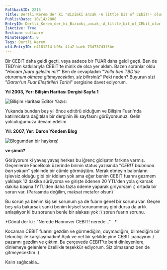 ```yaml
---
FallbackID: 2215
Title: Dertli Kerem der ki "Bizimki ancak -A little bit of CEbit!- olur"
PublishDate: 10/14/2008
EntryID: Dertli_Kerem_der_ki_Bizimki_ancak_-A_little_bit_of_CEbit_olur
IsActive: True
Section: software
MinutesSpent: 0
Tags: Dertli Kerem
old.EntryID: e4181214-b95c-4fa2-baeb-73d737d3f5be
---
```

Bir CEBIT daha geldi geçti, veya sadece bir FUAR daha geldi geçti. Ben
de TBD'nin katkılarıyla CEBIT'te minik de olsa yer aldım. Bazen soranlar
oldu "*Hocam fuara gelelim mi?*" Ben de cevapladım "*Valla ben TBD'de
oturumum olmasa gitmeyecektim, siz bilirsiniz*" Peki neden? Buyurun sizi
"*Daron'un Fuar Eleştirileri Tarihi*" sergisine davet ediyorum.

**Yıl 2003, Yer: Bilişim Haritası Dergisi Sayfa 1**

![Bilişim Haritası Editör
Yazısı](http://cdn.daron.yondem.com/assets/2215/13102008_1.jpg)

Yukarıda bundan beş yıl önce editörü olduğum ve Bilişim Fuarı'nda
katılımcılara dağıtılan bir derginin ilk sayfasını görüyorsunuz. Gelin
yolculuğumuza devam edelim.

**Yıl: 2007, Yer: Daron Yöndem Blog**

![Blogumdan bir
haykırış!](http://cdn.daron.yondem.com/assets/2215/13102008_2.jpg)

**ve şimdi?**

Görüyorum ki yavaş yavaş herkes bu iğrenç gidişatın farkına varmış.
Geçenlerde FaceBook üzerinde birinin status yazısında "*CEBIT balonuna
ben yokum*" şeklinde bir cümle görmüştüm. Merak etmeyin balonların
işlevsiz olduğu gibi bir iddiam yok ama eğer benim CEBIT fuarını gezmem
yaklaşık 12 dakika sürüyorsa ve girişte ödenen 20 YTL'den yola çıkarsak
dakika başına 1YTL'den daha fazla ödeme yaparak giriyorsam :) ortada bir
sorun var. (Parasında değilim, maksat metafor olsun)

Bu sorun ya benim kişisel sorunum ya de fuarın genel bir sorunu var.
Geçen beş yıla bakarsak sanki benim kişisel sorunummuş gibi dursa da
artık anlaşılıyor ki bu sorunun benle bir alakası yok :) sorun fuarın
sorunu.

*Gönül der ki : "Nerede Hannover CEBIT! nerede..."   *

Kocaman CEBIT fuarını gezdim ve görmediğim, duymadığım, bilmediğim bir
teknoloji ile karşılaşmadım! Açık ve net bir şekilde yine CEBIT
panayırını / pazarını gezdim ve çıktım. Bu çerçevede CEBIT'te beni
dinleyenlere, dinlemeye gelenlere özellikle teşekkür ediyorum. Siz
olmasanız ben de gitmeyecektim :)

Kalın sağlıcakla...


